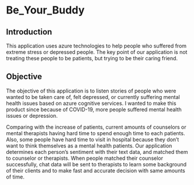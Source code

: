 # Be_Your_Buddy

## Introduction
 
  This application uses azure technologies to help people who suffered from extreme stress or depressed people. The key point of our application 
 is not treating these people to be patients, but trying to be their caring friend.  
 
 ## Objective
 The objective of this application is to listen stories of people who were wanted to be taken care of, felt depressed, or currently suffering mental health issues based on azure cognitive services. I wanted to make this product since because of COVID-19, more people suffered mental health issues or depression. 
 
 Comparing with the increase of patients, current amounts of counselors or mental therapists having hard time to spend enough time to each patients. Also, some people have hard time to visit in hospital because they don’t want to think themselves as a mental health patients. Our application determines each person’s sentiment with their text data, and matched them to counselor or therapists. When people matched their counselor successfully, chat data will be sent to therapists to learn some background of their clients and to make fast and accurate decision with same amounts of time. 
 
 
